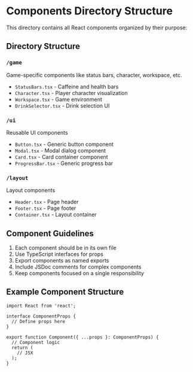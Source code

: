 # Components Directory Structure

This directory contains all React components organized by their purpose:

## Directory Structure

### `/game`
Game-specific components like status bars, character, workspace, etc.
- `StatusBars.tsx` - Caffeine and health bars
- `Character.tsx` - Player character visualization
- `Workspace.tsx` - Game environment
- `DrinkSelector.tsx` - Drink selection UI

### `/ui`
Reusable UI components
- `Button.tsx` - Generic button component
- `Modal.tsx` - Modal dialog component
- `Card.tsx` - Card container component
- `ProgressBar.tsx` - Generic progress bar

### `/layout`
Layout components
- `Header.tsx` - Page header
- `Footer.tsx` - Page footer
- `Container.tsx` - Layout container

## Component Guidelines

1. Each component should be in its own file
2. Use TypeScript interfaces for props
3. Export components as named exports
4. Include JSDoc comments for complex components
5. Keep components focused on a single responsibility

## Example Component Structure

```tsx
import React from 'react';

interface ComponentProps {
  // Define props here
}

export function Component({ ...props }: ComponentProps) {
  // Component logic
  return (
    // JSX
  );
}
```